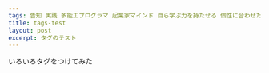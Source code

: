 ```yaml
---
tags: 告知 実践 多能工プログラマ 起業家マインド 自ら学ぶ力を持たせる 個性に合わせた長所を伸ばす 現実社会の問題解決の経験を積ませる
title: tags-test
layout: post
excerpt: タグのテスト
---
```

いろいろタグをつけてみた

